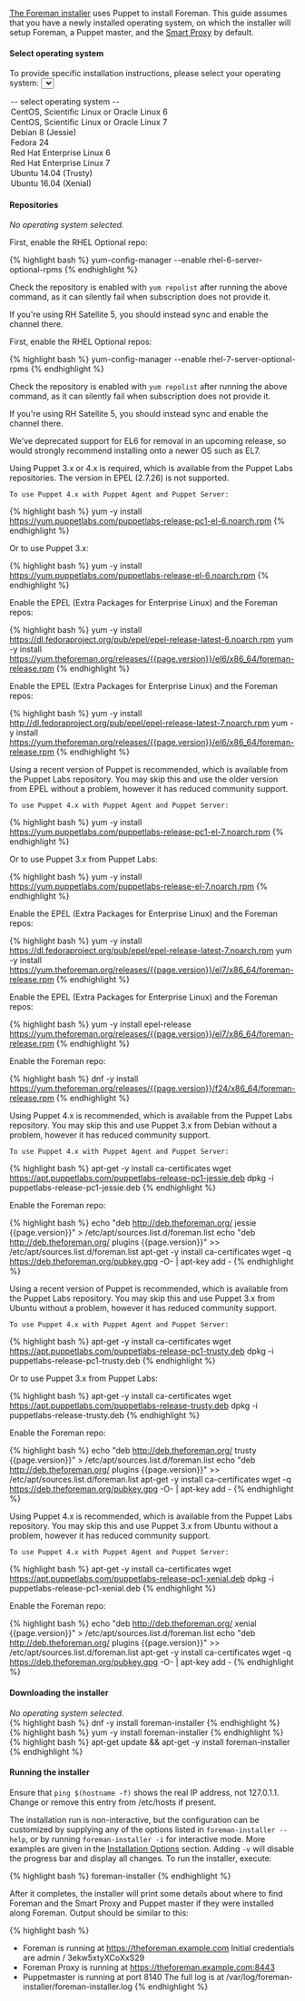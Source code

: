 [The Foreman installer](/manuals/{{page.version}}/index.html#3.2ForemanInstaller) uses Puppet to install Foreman. This guide assumes that you have a newly installed operating system, on which the installer will setup Foreman, a Puppet master, and the [Smart Proxy](/manuals/{{page.version}}/index.html#4.3SmartProxies) by default.

#### Select operating system

<script type="text/javascript">
function update_quickstart_os(select) {
  var os = select.value;
  $(".quickstart_os").hide();
  if (os && os != 'none') {
    $(".quickstart_os_"+os).show();
  } else {
    $(".quickstart_os_none").show();
  }
}
</script>

To provide specific installation instructions, please select your operating system:
<select onChange="update_quickstart_os(this);">
  <option value="none">-- select operating system --</option>
  <option value="el6">CentOS, Scientific Linux or Oracle Linux 6</option>
  <option value="el7">CentOS, Scientific Linux or Oracle Linux 7</option>
  <option value="debian8">Debian 8 (Jessie)</option>
  <option value="fedora24">Fedora 24</option>
  <option value="rhel6">Red Hat Enterprise Linux 6</option>
  <option value="rhel7">Red Hat Enterprise Linux 7</option>
  <option value="ubuntu1404">Ubuntu 14.04 (Trusty)</option>
  <option value="ubuntu1604">Ubuntu 16.04 (Xenial)</option>
</select>

#### Repositories

<div class="quickstart_os quickstart_os_none">
  <i>No operating system selected.</i>
</div>

<div class="quickstart_os quickstart_os_rhel6">
  <p>First, enable the RHEL Optional repo:</p>

{% highlight bash %}
yum-config-manager --enable rhel-6-server-optional-rpms
{% endhighlight %}

  <p>
    Check the repository is enabled with <code>yum repolist</code> after running the above command, as it can silently fail when subscription does not provide it.
  </p>

  <p>If you're using RH Satellite 5, you should instead sync and enable the channel there.</p>
</div>

<div class="quickstart_os quickstart_os_rhel7">
  <p>First, enable the RHEL Optional repos:</p>

{% highlight bash %}
yum-config-manager --enable rhel-7-server-optional-rpms
{% endhighlight %}

  <p>
    Check the repository is enabled with <code>yum repolist</code> after running the above command, as it can silently fail when subscription does not provide it.
  </p>

  <p>If you're using RH Satellite 5, you should instead sync and enable the channel there.</p>
</div>

<div class="quickstart_os quickstart_os_el6 quickstart_os_rhel6 alert alert-info">
  We've deprecated support for EL6 for removal in an upcoming release, so would strongly recommend installing onto a newer OS such as EL7.
</div>

<div class="quickstart_os quickstart_os_rhel6 quickstart_os_el6">
  <p>
    Using Puppet 3.x or 4.x is required, which is available from the Puppet Labs
    repositories. The version in EPEL (2.7.26) is not supported.

    To use Puppet 4.x with Puppet Agent and Puppet Server:
  </p>

{% highlight bash %}
yum -y install https://yum.puppetlabs.com/puppetlabs-release-pc1-el-6.noarch.rpm
{% endhighlight %}

  <p>
    Or to use Puppet 3.x:
  </p>

{% highlight bash %}
yum -y install https://yum.puppetlabs.com/puppetlabs-release-el-6.noarch.rpm
{% endhighlight %}
</div>

<div class="quickstart_os quickstart_os_rhel6">
  <p>Enable the EPEL (Extra Packages for Enterprise Linux) and the Foreman repos:</p>

{% highlight bash %}
yum -y install https://dl.fedoraproject.org/pub/epel/epel-release-latest-6.noarch.rpm
yum -y install https://yum.theforeman.org/releases/{{page.version}}/el6/x86_64/foreman-release.rpm
{% endhighlight %}
</div>

<div class="quickstart_os quickstart_os_el6">
  <p>Enable the EPEL (Extra Packages for Enterprise Linux) and the Foreman repos:</p>

{% highlight bash %}
yum -y install http://dl.fedoraproject.org/pub/epel/epel-release-latest-7.noarch.rpm
yum -y install https://yum.theforeman.org/releases/{{page.version}}/el6/x86_64/foreman-release.rpm
{% endhighlight %}
</div>

<div class="quickstart_os quickstart_os_rhel7 quickstart_os_el7">
  <p>
    Using a recent version of Puppet is recommended, which is available from the Puppet Labs repository.
    You may skip this and use the older version from EPEL without a problem, however it has reduced community support.

    To use Puppet 4.x with Puppet Agent and Puppet Server:
  </p>

{% highlight bash %}
yum -y install https://yum.puppetlabs.com/puppetlabs-release-pc1-el-7.noarch.rpm
{% endhighlight %}

  <p>
    Or to use Puppet 3.x from Puppet Labs:
  </p>

{% highlight bash %}
yum -y install https://yum.puppetlabs.com/puppetlabs-release-el-7.noarch.rpm
{% endhighlight %}
</div>

<div class="quickstart_os quickstart_os_rhel7">
  <p>Enable the EPEL (Extra Packages for Enterprise Linux) and the Foreman repos:</p>

{% highlight bash %}
yum -y install https://dl.fedoraproject.org/pub/epel/epel-release-latest-7.noarch.rpm
yum -y install https://yum.theforeman.org/releases/{{page.version}}/el7/x86_64/foreman-release.rpm
{% endhighlight %}
</div>

<div class="quickstart_os quickstart_os_el7">
  <p>Enable the EPEL (Extra Packages for Enterprise Linux) and the Foreman repos:</p>

{% highlight bash %}
yum -y install epel-release https://yum.theforeman.org/releases/{{page.version}}/el7/x86_64/foreman-release.rpm
{% endhighlight %}
</div>

<div class="quickstart_os quickstart_os_fedora24">
  <p>Enable the Foreman repo:</p>

{% highlight bash %}
dnf -y install https://yum.theforeman.org/releases/{{page.version}}/f24/x86_64/foreman-release.rpm
{% endhighlight %}
</div>

<div class="quickstart_os quickstart_os_debian8">
  <p>
    Using Puppet 4.x is recommended, which is available from the Puppet Labs repository.
    You may skip this and use Puppet 3.x from Debian without a problem, however it has reduced community support.

    To use Puppet 4.x with Puppet Agent and Puppet Server:
  </p>

{% highlight bash %}
apt-get -y install ca-certificates
wget https://apt.puppetlabs.com/puppetlabs-release-pc1-jessie.deb
dpkg -i puppetlabs-release-pc1-jessie.deb
{% endhighlight %}

  <p>Enable the Foreman repo:</p>

{% highlight bash %}
echo "deb http://deb.theforeman.org/ jessie {{page.version}}" > /etc/apt/sources.list.d/foreman.list
echo "deb http://deb.theforeman.org/ plugins {{page.version}}" >> /etc/apt/sources.list.d/foreman.list
apt-get -y install ca-certificates
wget -q https://deb.theforeman.org/pubkey.gpg -O- | apt-key add -
{% endhighlight %}
</div>

<div class="quickstart_os quickstart_os_ubuntu1404">
  <p>
    Using a recent version of Puppet is recommended, which is available from the Puppet Labs repository.
    You may skip this and use Puppet 3.x from Ubuntu without a problem, however it has reduced community support.

    To use Puppet 4.x with Puppet Agent and Puppet Server:
  </p>

{% highlight bash %}
apt-get -y install ca-certificates
wget https://apt.puppetlabs.com/puppetlabs-release-pc1-trusty.deb
dpkg -i puppetlabs-release-pc1-trusty.deb
{% endhighlight %}

  <p>
    Or to use Puppet 3.x from Puppet Labs:
  </p>

{% highlight bash %}
apt-get -y install ca-certificates
wget https://apt.puppetlabs.com/puppetlabs-release-trusty.deb
dpkg -i puppetlabs-release-trusty.deb
{% endhighlight %}

  <p>Enable the Foreman repo:</p>

{% highlight bash %}
echo "deb http://deb.theforeman.org/ trusty {{page.version}}" > /etc/apt/sources.list.d/foreman.list
echo "deb http://deb.theforeman.org/ plugins {{page.version}}" >> /etc/apt/sources.list.d/foreman.list
apt-get -y install ca-certificates
wget -q https://deb.theforeman.org/pubkey.gpg -O- | apt-key add -
{% endhighlight %}
</div>

<div class="quickstart_os quickstart_os_ubuntu1604">
  <p>
    Using Puppet 4.x is recommended, which is available from the Puppet Labs repository.
    You may skip this and use Puppet 3.x from Ubuntu without a problem, however it has reduced community support.

    To use Puppet 4.x with Puppet Agent and Puppet Server:
  </p>

{% highlight bash %}
apt-get -y install ca-certificates
wget https://apt.puppetlabs.com/puppetlabs-release-pc1-xenial.deb
dpkg -i puppetlabs-release-pc1-xenial.deb
{% endhighlight %}

  <p>Enable the Foreman repo:</p>

{% highlight bash %}
echo "deb http://deb.theforeman.org/ xenial {{page.version}}" > /etc/apt/sources.list.d/foreman.list
echo "deb http://deb.theforeman.org/ plugins {{page.version}}" >> /etc/apt/sources.list.d/foreman.list
apt-get -y install ca-certificates
wget -q https://deb.theforeman.org/pubkey.gpg -O- | apt-key add -
{% endhighlight %}
</div>

#### Downloading the installer

<div class="quickstart_os quickstart_os_none">
  <i>No operating system selected.</i>
</div>

<div class="quickstart_os quickstart_os_fedora24">
{% highlight bash %}
dnf -y install foreman-installer
{% endhighlight %}
</div>

<div class="quickstart_os quickstart_os_rhel6 quickstart_os_el6 quickstart_os_rhel7 quickstart_os_el7">
{% highlight bash %}
yum -y install foreman-installer
{% endhighlight %}
</div>

<div class="quickstart_os quickstart_os_debian8 quickstart_os_ubuntu1404 quickstart_os_ubuntu1604">
{% highlight bash %}
apt-get update && apt-get -y install foreman-installer
{% endhighlight %}
</div>

#### Running the installer

<div class="quickstart_os quickstart_os_ubuntu1404 quickstart_os_ubuntu1604 alert alert-info">
  Ensure that <code>ping $(hostname -f)</code> shows the real IP address, not 127.0.1.1.  Change or remove this entry from /etc/hosts if present.
</div>

The installation run is non-interactive, but the configuration can be customized by supplying any of the options listed in `foreman-installer --help`, or by running `foreman-installer -i` for interactive mode.  More examples are given in the [Installation Options](/manuals/{{page.version}}/index.html#3.2.2InstallerOptions) section.  Adding `-v` will disable the progress bar and display all changes.  To run the installer, execute:

<div class="quickstart_os quickstart_os_none quickstart_os_el6 quickstart_os_el7 quickstart_os_rhel6 quickstart_os_rhel7 quickstart_os_debian8 quickstart_os_ubuntu1404 quickstart_os_ubuntu1604">
{% highlight bash %}
foreman-installer
{% endhighlight %}
</div>

After it completes, the installer will print some details about where to find Foreman and the Smart Proxy and Puppet master if they were installed along Foreman. Output should be similar to this:

{% highlight bash %}
  * Foreman is running at https://theforeman.example.com
      Initial credentials are admin / 3ekw5xtyXCoXxS29
  * Foreman Proxy is running at https://theforeman.example.com:8443
  * Puppetmaster is running at port 8140
  The full log is at /var/log/foreman-installer/foreman-installer.log
{% endhighlight %}
